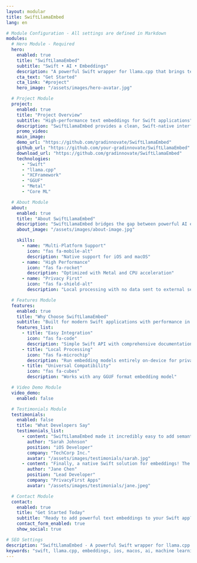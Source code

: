 ```yaml
---
layout: modular
title: SwiftLlamaEmbed
lang: en

# Module Configuration - All settings are defined in Markdown
modules:
  # Hero Module - Required
  hero:
    enabled: true
    title: "SwiftLlamaEmbed"
    subtitle: "Swift • AI • Embeddings"
    description: "A powerful Swift wrapper for llama.cpp that brings text embedding capabilities to iOS, and macOS applications."
    cta_text: "Get Started"
    cta_link: "#project"
    hero_image: "/assets/images/hero-avatar.jpg"

  # Project Module
  project:
    enabled: true
    title: "Project Overview"
    subtitle: "High-performance text embeddings for Swift applications"
    description: "SwiftLlamaEmbed provides a clean, Swift-native interface to llama.cpp's embedding capabilities. Built with performance and ease-of-use in mind, it enables developers to integrate powerful text embedding functionality into their apps with just a few lines of code."
    promo_video:
    main_image:
    demo_url: "https://github.com/gradinnovate/SwiftLlamaEmbed"
    github_url: "https://github.com/your-gradinnovate/SwiftLlamaEmbed"
    download_url: "https://github.com/gradinnovate/SwiftLlamaEmbed"
    technologies:
      - "Swift"
      - "llama.cpp"
      - "XCFramework"
      - "GGUF"
      - "Metal"
      - "Core ML"

  # About Module
  about:
    enabled: true
    title: "About SwiftLlamaEmbed"
    description: "SwiftLlamaEmbed bridges the gap between powerful AI embedding models and Swift applications. It provides a native Swift interface to llama.cpp, enabling developers to run embedding models locally on Apple devices with optimal performance and privacy."
    about_image: "/assets/images/about-image.jpg"

    skills:
      - name: "Multi-Platform Support"
        icon: "fas fa-mobile-alt"
        description: "Native support for iOS and macOS"
      - name: "High Performance"
        icon: "fas fa-rocket"
        description: "Optimized with Metal and CPU acceleration"
      - name: "Privacy First"
        icon: "fas fa-shield-alt"
        description: "Local processing with no data sent to external servers"

  # Features Module
  features:
    enabled: true
    title: "Why Choose SwiftLlamaEmbed"
    subtitle: "Built for modern Swift applications with performance in mind"
    features_list:
      - title: "Easy Integration"
        icon: "fas fa-code"
        description: "Simple Swift API with comprehensive documentation"
      - title: "Local Processing"
        icon: "fas fa-microchip"
        description: "Run embedding models entirely on-device for privacy"
      - title: "Universal Compatibility"
        icon: "fas fa-cubes"
        description: "Works with any GGUF format embedding model"

  # Video Demo Module
  video_demo:
    enabled: false

  # Testimonials Module
  testimonials:
    enabled: false
    title: "What Developers Say"
    testimonials_list:
      - content: "SwiftLlamaEmbed made it incredibly easy to add semantic search to our iOS app. The API is clean and the performance is outstanding."
        author: "Sarah Johnson"
        position: "iOS Developer"
        company: "TechCorp Inc."
        avatar: "/assets/images/testimonials/sarah.jpg"
      - content: "Finally, a native Swift solution for embeddings! The local processing ensures our users' privacy while delivering great performance."
        author: "Jane Chen"
        position: "Lead Developer"
        company: "PrivacyFirst Apps"
        avatar: "/assets/images/testimonials/jane.jpeg"

  # Contact Module
  contact:
    enabled: true
    title: "Get Started Today"
    subtitle: "Ready to add powerful text embeddings to your Swift app? Check out our documentation and examples."
    contact_form_enabled: true
    show_social: true

# SEO Settings
description: "SwiftLlamaEmbed - A powerful Swift wrapper for llama.cpp that brings text embedding capabilities to Apple platforms"
keywords: "swift, llama.cpp, embeddings, ios, macos, ai, machine learning, text processing"
---
```


<!-- All content is dynamically generated by modules based on the above configuration -->
